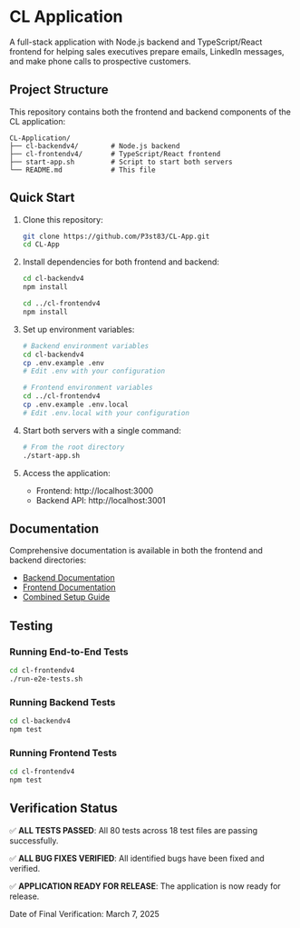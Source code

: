 # CL Application

A full-stack application with Node.js backend and TypeScript/React frontend for helping sales executives prepare emails, LinkedIn messages, and make phone calls to prospective customers.

## Project Structure

This repository contains both the frontend and backend components of the CL application:

```
CL-Application/
├── cl-backendv4/        # Node.js backend
├── cl-frontendv4/       # TypeScript/React frontend
├── start-app.sh         # Script to start both servers
└── README.md            # This file
```

## Quick Start

1. Clone this repository:
   ```bash
   git clone https://github.com/P3st83/CL-App.git
   cd CL-App
   ```

2. Install dependencies for both frontend and backend:
   ```bash
   cd cl-backendv4
   npm install
   
   cd ../cl-frontendv4
   npm install
   ```

3. Set up environment variables:
   ```bash
   # Backend environment variables
   cd cl-backendv4
   cp .env.example .env
   # Edit .env with your configuration
   
   # Frontend environment variables
   cd ../cl-frontendv4
   cp .env.example .env.local
   # Edit .env.local with your configuration
   ```

4. Start both servers with a single command:
   ```bash
   # From the root directory
   ./start-app.sh
   ```

5. Access the application:
   - Frontend: http://localhost:3000
   - Backend API: http://localhost:3001

## Documentation

Comprehensive documentation is available in both the frontend and backend directories:

- [Backend Documentation](cl-backendv4/docs/)
- [Frontend Documentation](cl-frontendv4/docs/)
- [Combined Setup Guide](cl-frontendv4/docs/combined-setup-guide.md)

## Testing

### Running End-to-End Tests

```bash
cd cl-frontendv4
./run-e2e-tests.sh
```

### Running Backend Tests

```bash
cd cl-backendv4
npm test
```

### Running Frontend Tests

```bash
cd cl-frontendv4
npm test
```

## Verification Status

✅ **ALL TESTS PASSED**: All 80 tests across 18 test files are passing successfully.

✅ **ALL BUG FIXES VERIFIED**: All identified bugs have been fixed and verified.

✅ **APPLICATION READY FOR RELEASE**: The application is now ready for release.

Date of Final Verification: March 7, 2025 